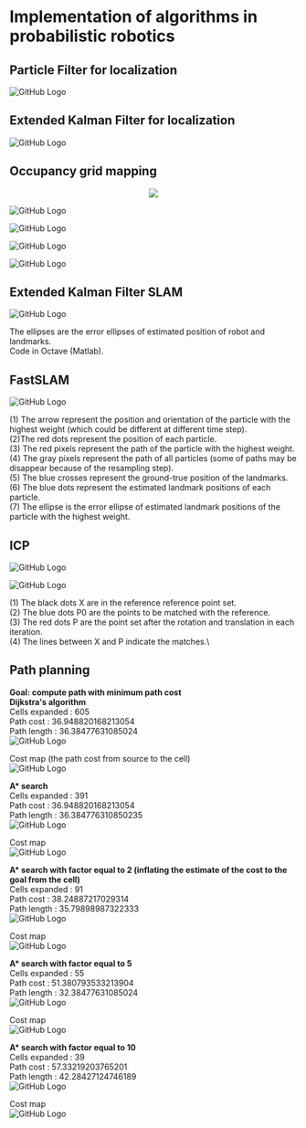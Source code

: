 # Implementation of algorithms in probabilistic robotics

## Particle Filter for localization

![GitHub Logo](Particle_filter/demo/particle_filter.gif)

## Extended Kalman Filter for localization

![GitHub Logo](Kalman_filter/demo/kalman_filter.gif)

## Occupancy grid mapping

<p align="center">
  <img src="[http://some_place.com/image.png](https://github.com/fanyang805/probabilitics-robotics/blob/master/Grid_map/demo/gridmap-s5.gif)" />
</p>

![GitHub Logo](Grid_map/demo/gridmap-s5.gif)

![GitHub Logo](Grid_map/demo/gridmap_s5_686.png)

![GitHub Logo](Grid_map/demo/gridmap-s1.gif)

![GitHub Logo](Grid_map/demo/gridmap_s1_686.png)

## Extended Kalman Filter SLAM

![GitHub Logo](EKF_SLAM/demo/ekf_slam.gif)

The ellipses are the error ellipses of estimated position of robot and landmarks.\
Code in Octave (Matlab).

## FastSLAM

![GitHub Logo](FastSLAM/demo/fastslam.gif)

(1) The arrow represent the position and orientation of the particle with the highest weight (which could be different at different time step).\
(2)The red dots represent the position of each particle.\
(3) The red pixels represent the path of the particle with the highest weight.\
(4) The gray pixels represent the path of all particles (some of paths may be disappear because of the resampling step).\
(5) The blue crosses represent the ground-true position of the landmarks.\
(6) The blue dots represent the estimated landmark positions of each particle.\
(7) The ellipse is the error ellipse of estimated landmark positions of the particle with the highest weight.

## ICP

![GitHub Logo](ICP/demo/icp_a.gif)

![GitHub Logo](ICP/demo/icp_b.gif)

(1) The black dots X are in the reference reference point set.\
(2) The blue dots P0 are the points to be matched with the reference.\
(3) The red dots P are the point set after the rotation and translation in each iteration.\
(4) The lines between X and P indicate the matches.\

## Path planning

**Goal: compute path with minimum path cost**\
**Dijkstra's algorithm**\
Cells expanded : 605\
Path cost      : 36.948820168213054\
Path length    : 36.38477631085024\
![GitHub Logo](Path_planning/demo/dijkstra.gif)

Cost map (the path cost from source to the cell)\
![GitHub Logo](Path_planning/demo/dijkstra.png)

**A\* search**\
Cells expanded : 391\
Path cost      : 36.948820168213054\
Path length    : 36.384776310850235\
![GitHub Logo](Path_planning/demo/a1.gif)

Cost map\
![GitHub Logo](Path_planning/demo/a_1.png)

**A\* search with factor equal to 2 (inflating the estimate of the cost to the goal from the cell)**\
Cells expanded : 91\
Path cost      : 38.24887217029314\
Path length    : 35.79898987322333\
![GitHub Logo](Path_planning/demo/a2.gif)

Cost map\
![GitHub Logo](Path_planning/demo/a_2.png)

**A\* search with factor equal to 5**\
Cells expanded : 55\
Path cost      : 51.380793533213904\
Path length    : 32.38477631085024\
![GitHub Logo](Path_planning/demo/a5.gif)

Cost map\
![GitHub Logo](Path_planning/demo/a_5.png)

**A\* search with factor equal to 10**\
Cells expanded : 39\
Path cost      : 57.33219203765201\
Path length    : 42.28427124746189\
![GitHub Logo](Path_planning/demo/a10.gif)

Cost map\
![GitHub Logo](Path_planning/demo/a_10.png)
